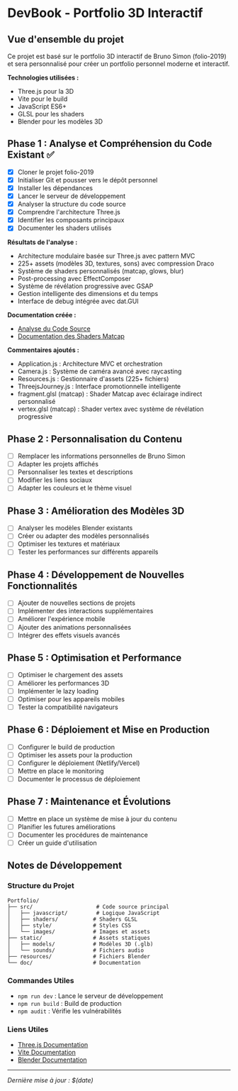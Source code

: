 # DevBook - Portfolio 3D Interactif

## Vue d'ensemble du projet

Ce projet est basé sur le portfolio 3D interactif de Bruno Simon (folio-2019) et sera personnalisé pour créer un portfolio personnel moderne et interactif.

**Technologies utilisées :**
- Three.js pour la 3D
- Vite pour le build
- JavaScript ES6+
- GLSL pour les shaders
- Blender pour les modèles 3D

## Phase 1 : Analyse et Compréhension du Code Existant ✅
- [x] Cloner le projet folio-2019
- [x] Initialiser Git et pousser vers le dépôt personnel
- [x] Installer les dépendances
- [x] Lancer le serveur de développement
- [x] Analyser la structure du code source
- [x] Comprendre l'architecture Three.js
- [x] Identifier les composants principaux
- [x] Documenter les shaders utilisés

**Résultats de l'analyse :**
- Architecture modulaire basée sur Three.js avec pattern MVC
- 225+ assets (modèles 3D, textures, sons) avec compression Draco
- Système de shaders personnalisés (matcap, glows, blur)
- Post-processing avec EffectComposer
- Système de révélation progressive avec GSAP
- Gestion intelligente des dimensions et du temps
- Interface de debug intégrée avec dat.GUI

**Documentation créée :** 
- [Analyse du Code Source](analyse-code-source.md)
- [Documentation des Shaders Matcap](shaders-matcap.md)

**Commentaires ajoutés :** 
- Application.js : Architecture MVC et orchestration
- Camera.js : Système de caméra avancé avec raycasting
- Resources.js : Gestionnaire d'assets (225+ fichiers)
- ThreejsJourney.js : Interface promotionnelle intelligente
- fragment.glsl (matcap) : Shader Matcap avec éclairage indirect personnalisé
- vertex.glsl (matcap) : Shader vertex avec système de révélation progressive

## Phase 2 : Personnalisation du Contenu
- [ ] Remplacer les informations personnelles de Bruno Simon
- [ ] Adapter les projets affichés
- [ ] Personnaliser les textes et descriptions
- [ ] Modifier les liens sociaux
- [ ] Adapter les couleurs et le thème visuel

## Phase 3 : Amélioration des Modèles 3D
- [ ] Analyser les modèles Blender existants
- [ ] Créer ou adapter des modèles personnalisés
- [ ] Optimiser les textures et matériaux
- [ ] Tester les performances sur différents appareils

## Phase 4 : Développement de Nouvelles Fonctionnalités
- [ ] Ajouter de nouvelles sections de projets
- [ ] Implémenter des interactions supplémentaires
- [ ] Améliorer l'expérience mobile
- [ ] Ajouter des animations personnalisées
- [ ] Intégrer des effets visuels avancés

## Phase 5 : Optimisation et Performance
- [ ] Optimiser le chargement des assets
- [ ] Améliorer les performances 3D
- [ ] Implémenter le lazy loading
- [ ] Optimiser pour les appareils mobiles
- [ ] Tester la compatibilité navigateurs

## Phase 6 : Déploiement et Mise en Production
- [ ] Configurer le build de production
- [ ] Optimiser les assets pour la production
- [ ] Configurer le déploiement (Netlify/Vercel)
- [ ] Mettre en place le monitoring
- [ ] Documenter le processus de déploiement

## Phase 7 : Maintenance et Évolutions
- [ ] Mettre en place un système de mise à jour du contenu
- [ ] Planifier les futures améliorations
- [ ] Documenter les procédures de maintenance
- [ ] Créer un guide d'utilisation

## Notes de Développement

### Structure du Projet
```
Portfolio/
├── src/                    # Code source principal
│   ├── javascript/         # Logique JavaScript
│   ├── shaders/           # Shaders GLSL
│   ├── style/             # Styles CSS
│   └── images/            # Images et assets
├── static/                # Assets statiques
│   ├── models/            # Modèles 3D (.glb)
│   └── sounds/            # Fichiers audio
├── resources/             # Fichiers Blender
└── doc/                   # Documentation
```

### Commandes Utiles
- `npm run dev` : Lance le serveur de développement
- `npm run build` : Build de production
- `npm audit` : Vérifie les vulnérabilités

### Liens Utiles
- [Three.js Documentation](https://threejs.org/docs/)
- [Vite Documentation](https://vitejs.dev/)
- [Blender Documentation](https://docs.blender.org/)

---
*Dernière mise à jour : $(date)*
